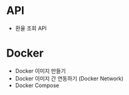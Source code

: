 # API
- 환율 조회 API

# Docker
- Docker 이미지 만들기
- Docker 이미지 간 연동하기 (Docker Network) 
- Docker Compose
